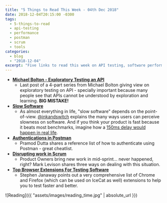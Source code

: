 ```yaml
---
title: "5 Things to Read This Week - 04th Dec 2018"
date: 2018-12-04T20:15:00 -0300
tags:
  - 5-things-to-read
  - api-testing
  - performance
  - postman
  - scrum
  - tools
categories:
  - blog
  - "2018-12-04"
excerpt: "Five links to read this week on API testing, software performance, Postman, Scrum, and testing tools"
---
```


- **[Michael Bolton - Exploratory Testing an API](http://www.developsense.com/blog/2018/11/exploratory-testing-on-an-api-part-4/)**
  - Last post of a 4-part series from Michael Bolton giving view on exploratory testing on API - specially important because many people see that APIs cannot be understood by exploration and learning. **BIG MISTAKE!**
- **[Slow Software](https://www.inkandswitch.com/slow-software.html)**
  - As almost everything in life, "slow software" depends on the point-of-view. [@inkandswitch](https://twitter.com/inkandswitch) explains the many ways users can perceive slowness on software. And if you think your product is fast because it beats most benchmarks, imagine how a [150ms delay would happen in real life](https://9gag.com/gag/aBYPW3D/if-delay-in-real-life).
- **[Authentications in Postman](https://scrolltest.com/2018/11/22/how-to-handle-authentications-with-postman/)**
  - Pramod Dutta shares a reference list of how to authenticate using Postman - great cheatlist.
- **[Disrupting work in Scrum](https://agilepainrelief.com/notesfromatooluser/2018/11/scrum-by-example-scrum-anti-patterns-unplanned-work-disrupting-the-sprint.html)**
  - Product Owners bring new work in mid-sprint... never happened, right? Mark Levison shares three ways on dealing with this situation.
- **[Top Browser Extensions For Testing Software](https://www.ministryoftesting.com/dojo/lessons/top-browser-extensions-for-testing-software)**
  - Stephen Janaway points out a very comprehensive list of Chrome and Firefox (which can be used on IceCat as well) extensions to help you to test faster and better.

![Reading]({{ "assets/images/reading_time.jpg" | absolute_url }})
